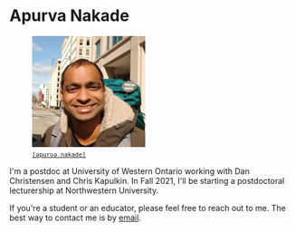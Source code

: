 # Apurva Nakade

<figure class="right">
    <img src="images/me0.jpg" width="200px"/>
    <figcaption>
        <a href = "https://en.wikipedia.org/wiki/Help:IPA/Marathi"
           style = "font-family: monospace; font-size: 0.75em"
           target = "_blank">
            [əpurʋə nakade]
        </a>
    </figcaption>
</figure>

I\'m a postdoc at University of Western Ontario working with Dan Christensen and Chris Kapulkin.
In Fall 2021, I'll be starting a postdoctoral lecturership at Northwestern University.

If you're a student or an educator, please feel free to reach out to me.
The best way to contact me is by [email](https://www.uwo.ca/math/people/postdocs.html).
